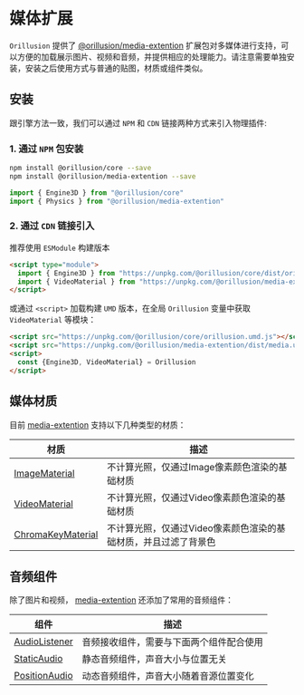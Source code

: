 # 媒体扩展

`Orillusion` 提供了 [@orillusion/media-extention](/media-extention/) 扩展包对多媒体进行支持，可以方便的加载展示图片、视频和音频，并提供相应的处理能力。请注意需要单独安装，安装之后使用方式与普通的贴图，材质或组件类似。

## 安装
跟引擎方法一致，我们可以通过 `NPM` 和 `CDN` 链接两种方式来引入物理插件:

### 1. 通过 `NPM` 包安装
```bash
npm install @orillusion/core --save
npm install @orillusion/media-extention --save
```
```ts
import { Engine3D } from "@orillusion/core"
import { Physics } from "@orillusion/media-extention"
```

### 2. 通过 `CDN` 链接引入
推荐使用 `ESModule` 构建版本
```html
<script type="module">
  import { Engine3D } from "https://unpkg.com/@orillusion/core/dist/orillusion.es.js" 
  import { VideoMaterial } from "https://unpkg.com/@orillusion/media-extention/dist/media.es.js" 
</script>
```

或通过 `<script>` 加载构建 `UMD` 版本，在全局 `Orillusion` 变量中获取 `VideoMaterial` 等模块：
```html
<script src="https://unpkg.com/@orillusion/core/orillusion.umd.js"></script>
<script src="https://unpkg.com/@orillusion/media-extention/dist/media.umd.js"></script>
<script>
  const {Engine3D, VideoMaterial} = Orillusion
</script>
```

## 媒体材质

目前 [media-extention](/media-extention/) 支持以下几种类型的材质：

| 材质 | 描述 |
| --- | --- |
| [ImageMaterial](/media-extention/classes/ImageMaterial.md) | 不计算光照，仅通过Image像素颜色渲染的基础材质 |
| [VideoMaterial](/media-extention/classes/VideoMaterial.md) | 不计算光照，仅通过Video像素颜色渲染的基础材质 |
| [ChromaKeyMaterial](/media-extention/classes/ChromaKeyMaterial.md) | 不计算光照，仅通过Video像素颜色渲染的基础材质，并且过滤了背景色 |

## 音频组件

除了图片和视频， [media-extention](/media-extention/) 还添加了常用的音频组件：

| 组件 | 描述 |
| --- | --- |
| [AudioListener](/media-extention/classes/AudioListener.md) | 音频接收组件，需要与下面两个组件配合使用 |
| [StaticAudio](/media-extention/classes/StaticAudio.md) | 静态音频组件，声音大小与位置无关 |
| [PositionAudio](/media-extention/classes/PositionAudio.md) | 动态音频组件，声音大小随着音源位置变化 |